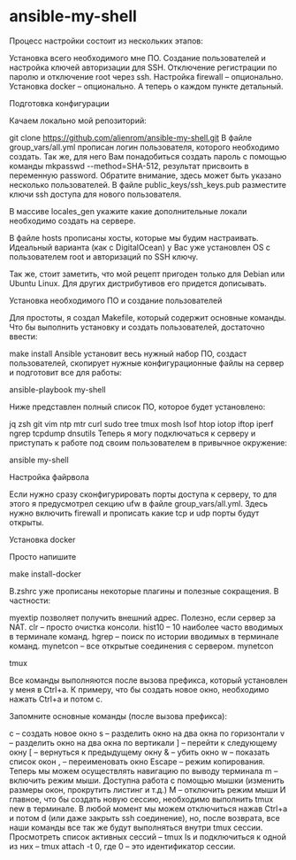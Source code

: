 # ansible-my-shell

Процесс настройки состоит из нескольких этапов:

Установка всего необходимого мне ПО.
Создание пользователей и настройка ключей авторизации для SSH. Отключение регистрации по паролю и отключение root через ssh.
Настройка firewall – опционально.
Установка docker – опционально.
А теперь о каждом пункте детальный.

Подготовка конфигурации

Качаем локально мой репозиторий:

git clone https://github.com/alienrom/ansible-my-shell.git
В файле group_vars/all.yml прописан логин пользователя, которого необходимо создать. Так же, для него Вам понадобиться создать пароль с помощью команды mkpasswd --method=SHA-512, результат присвоить в переменную password. Обратите внимание, здесь может быть указано несколько пользователей. В файле public_keys/ssh_keys.pub разместите ключи ssh доступа для нового пользователя.

В массиве locales_gen укажите какие дополнительные локали необходимо создать на сервере.

В файле hosts прописаны хосты, которые мы будим настраивать. Идеальный варианта (как с DigitalOcean) у Вас уже установлен OS с пользователем root и авторизаций по SSH ключу.

Так же, стоит заметить, что мой рецепт пригоден только для Debian или Ubuntu Linux. Для других дистрибутивов его придется дописывать.

Установка необходимого ПО и создание пользователей

Для простоты, я создал Makefile, который содержит основные команды. Что бы выполнить установку и создать пользователей, достаточно ввести:

make install
Ansible установит весь нужный набор ПО, создаст пользователей, скопирует нужные конфигурационные файлы на сервер и подготовит все для работы:

ansible-playbook my-shell

Ниже представлен полный список ПО, которое будет установлено:

jq
zsh
git
vim
ntp
mtr
curl
sudo
tree
tmux
mosh
lsof
htop
iotop
iftop
iperf
ngrep
tcpdump
dnsutils
Теперь я могу подключаться к серверу и приступать к работе под своим пользователем в привычное окружение:

ansible my-shell

Настройка файрвола

Если нужно сразу сконфигурировать порты доступа к серверу, то для этого я предусмотрел секцию ufw в файле group_vars/all.yml. Здесь нужно включить firewall и прописать какие tcp и udp порты будут открыты.

Установка docker

Просто напишите

make install-docker

В.zshrc уже прописаны некоторые плагины и полезные сокращения. В частности:

myextip позволяет получить внешний адрес. Полезно, если сервер за NAT.
clr – просто очистка консоли.
hist10 – 10 наиболее часто вводимых в терминале команд.
hgrep – поиск по истории вводимых в терминале команд.
mynetcon – все открытые соединения с сервером.
mynetcon

tmux

Все команды выполняются после вызова префикса, который установлен у меня в Ctrl+a. К примеру, что бы создать новое окно, необходимо нажать Ctrl+a и потом c.

Запомните основные команды (после вызова префикса):

c – создать новое окно
s – разделить окно на два окна по горизонтали
v – разделить окно на два окна по вертикали
] – перейти к следующему окну
[ – вернуться к предыдущему окну
& – убить окно
w – показать список окон
, – переименовать окно
Escape – режим копирования. Теперь мы можем осуществлять навигацию по выводу терминала
m – включить режим мыши. Доступна работа с помощью мышки (изменить размеры окон, прокрутить листинг и т.д.)
M – отключить режим мыши
И главное, что бы создать новую сессию, необходимо выполнить tmux new в терминале. В любой момент мы можем отключиться нажав Ctrl+a и потом d (или даже закрыть ssh соединение), но, после возврата, все наши команды все так же будут выполняться внутри tmux сессии. Просмотреть список активных сессий – tmux ls и подключиться к одной из них – tmux attach -t 0, где 0 – это идентификатор сессии.
